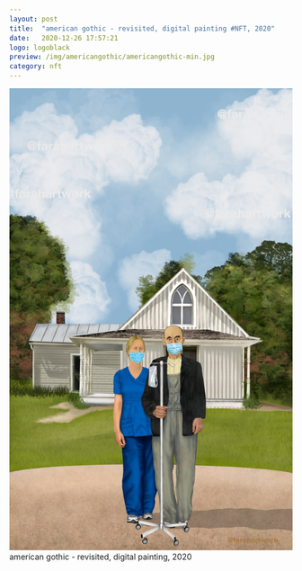 ```yaml
---
layout: post
title:  "american gothic - revisited, digital painting #NFT, 2020"
date:   2020-12-26 17:57:21
logo: logoblack
preview: /img/americangothic/americangothic-min.jpg
category: nft
---
```


![american gothic](/img/americangothic/americangothic-min.jpg) 
american gothic - revisited, digital painting, 2020





